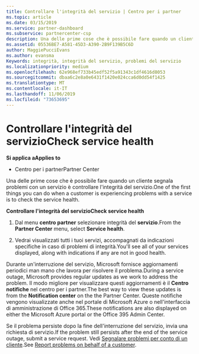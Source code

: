 ```yaml
---
title: Controllare l'integrità del servizio | Centro per i partner
ms.topic: article
ms.date: 03/15/2019
ms.service: partner-dashboard
ms.subservice: partnercenter-csp
description: Una delle prime cose che è possibile fare quando un cliente segnala problemi con un servizio è controllare l'integrità del servizio.
ms.assetid: 05536BE7-A581-45D3-A390-2B9F139B5C6D
author: MaggiePucciEvans
ms.author: evansma
Keywords: integrità, integrità del servizio, problemi del servizio
ms.localizationpriority: medium
ms.openlocfilehash: 62e968ef733b45edf52f5a91343c1df4616d8053
ms.sourcegitcommit: dbaa6c2e8a0e6431f1420e024cca6d0dd54f1425
ms.translationtype: MT
ms.contentlocale: it-IT
ms.lasthandoff: 11/06/2019
ms.locfileid: "73653695"
---
```

# <a name="check-service-health"></a><span data-ttu-id="71817-104">Controllare l'integrità del servizio</span><span class="sxs-lookup"><span data-stu-id="71817-104">Check service health</span></span>

<span data-ttu-id="71817-105">**Si applica a**</span><span class="sxs-lookup"><span data-stu-id="71817-105">**Applies to**</span></span>

-  <span data-ttu-id="71817-106">Centro per i partner</span><span class="sxs-lookup"><span data-stu-id="71817-106">Partner Center</span></span>

<span data-ttu-id="71817-107">Una delle prime cose che è possibile fare quando un cliente segnala problemi con un servizio è controllare l'integrità del servizio.</span><span class="sxs-lookup"><span data-stu-id="71817-107">One of the first things you can do when a customer is experiencing problems with a service is to check the service health.</span></span>

<span data-ttu-id="71817-108">**Controllare l'integrità del servizio**</span><span class="sxs-lookup"><span data-stu-id="71817-108">**Check service health**</span></span>

1.  <span data-ttu-id="71817-109">Dal menu **centro partner** selezionare integrità del **servizio**.</span><span class="sxs-lookup"><span data-stu-id="71817-109">From the **Partner Center** menu, select **Service health**.</span></span> 

2.  <span data-ttu-id="71817-110">Vedrai visualizzati tutti i tuoi servizi, accompagnati da indicazioni specifiche in caso di problemi di integrità.</span><span class="sxs-lookup"><span data-stu-id="71817-110">You'll see all of your services displayed, along with indications if any are not in good health.</span></span> 

<span data-ttu-id="71817-111">Durante un'interruzione del servizio, Microsoft fornisce aggiornamenti periodici man mano che lavora per risolvere il problema.</span><span class="sxs-lookup"><span data-stu-id="71817-111">During a service outage, Microsoft provides regular updates as we work to address the problem.</span></span> <span data-ttu-id="71817-112">Il modo migliore per visualizzare questi aggiornamenti è il **Centro notifiche** nel centro per i partner.</span><span class="sxs-lookup"><span data-stu-id="71817-112">The best way to view these updates is from the **Notification center** on the the Partner Center.</span></span> <span data-ttu-id="71817-113">Queste notifiche vengono visualizzate anche nel portale di Microsoft Azure o nell'interfaccia di amministrazione di Office 365.</span><span class="sxs-lookup"><span data-stu-id="71817-113">These notifications are also displayed on either the Microsoft Azure portal or the Office 395 Admin Center.</span></span>

<span data-ttu-id="71817-114">Se il problema persiste dopo la fine dell'interruzione del servizio, invia una richiesta di servizio.</span><span class="sxs-lookup"><span data-stu-id="71817-114">If the problem still persists after the end of the service outage, submit a service request.</span></span> <span data-ttu-id="71817-115">Vedi [Segnalare problemi per conto di un cliente](report-problems-on-behalf-of-a-customer.md).</span><span class="sxs-lookup"><span data-stu-id="71817-115">See [Report problems on behalf of a customer](report-problems-on-behalf-of-a-customer.md).</span></span>

 

 



